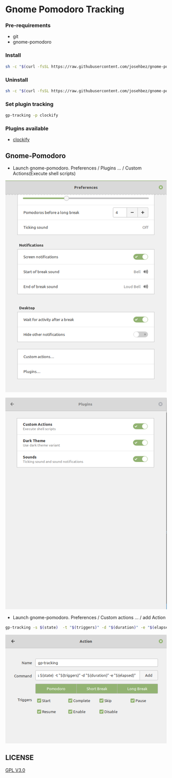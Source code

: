 # Gnome Pomodoro Tracking



### Pre-requirements 

* git 
* gnome-pomodoro

### Install

```bash
sh -c "$(curl -fsSL https://raw.githubusercontent.com/josehbez/gnome-pomodoro-tracking/master/install.sh)"

```

### Uninstall

```bash
sh -c "$(curl -fsSL https://raw.githubusercontent.com/josehbez/gnome-pomodoro-tracking/master/uninstall.sh)"
```



### Set plugin tracking

```bash
gp-tracking -p clockify
```

### Plugins available

* [clockify](./plugins/clockify/README.md)

## Gnome-Pomodoro 

* Launch gnome-pomodoro. Preferences / Plugins ... / Custom Actions(Execute shell scripts)

![](img/plugins.png)

![](img/custom-actions.png)

* Launch gnome-pomodoro. Preferences / Custom actions ...  / add Action

```bash
gp-tracking -s $(state)  -t "$(triggers)" -d "$(duration)" -e "$(elapsed)"
```

![](img/action-clockify.png)


## LICENSE

[GPL V3.0]( ./LICENSE)
